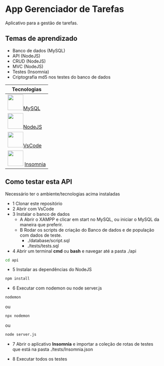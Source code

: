 # App Gerenciador de Tarefas
Aplicativo para a gestão de tarefas.

## Temas de aprendizado
- Banco de dados (MySQL)
- API (NodeJS)
- CRUD (NodeJS)
- MVC (NodeJS)
- Testes (Insomnia)
- Criptografia md5 nos testes do banco de dados

|Tecnologias|
|-|
|<img src="https://w7.pngwing.com/pngs/717/111/png-transparent-mysql-round-logo-tech-companies-thumbnail.png" style="width:50px;">[MySQL](https://dev.mysql.com/doc/refman/8.0/en/join.html)|
|<img src="https://static-00.iconduck.com/assets.00/node-js-icon-454x512-nztofx17.png" style="width:50px;">[NodeJS](https://nodejs.org/en)|
|<img src="https://logowik.com/content/uploads/images/visual-studio-code7642.jpg" style="width:50px;">[VsCode](https://code.visualstudio.com/)|
|<img src="https://seeklogo.com/images/I/insomnia-logo-A35E09EB19-seeklogo.com.png" style="width:50px;"> [Insomnia](https://insomnia.rest/)|

## Como testar esta API
Necessário ter o ambiente/tecnologias acima instaladas
- 1 Clonar este repositório
- 2 Abrir com VsCode
- 3 Instalar o banco de dados
    - A Abrir o XAMPP e clicar em start no MySQL, ou iniciar o MySQL da maneira que preferir.
    - B Rodar os scripts de criação do Banco de dados e de população com dados de teste.
        - ./database/script.sql
        - ./tests/tests.sql
- 4 Abrir um terminal **cmd** ou **bash** e navegar até a pasta ./api
```bash
cd api
```

- 5 Instalar as dependências do NodeJS
```bash
npm install
```

- 6 Executar com nodemon ou node server.js
```bash
nodemon
```

ou
```bash
npx nodemon
```

ou
```bash
node server.js
```

- 7 Abrir o aplicativo **Insomnia** e importar a coleção de rotas de testes que está na pasta ./tests/Insomnia.json

- 8 Executar todos os testes